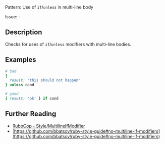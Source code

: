 Pattern: Use of `if`/`unless` in multi-line body

Issue: -

## Description

Checks for uses of `if`/`unless` modifiers with multi-line bodies.

## Examples

```ruby
# bad
{
  result: 'this should not happen'
} unless cond

# good
{ result: 'ok' } if cond
```

## Further Reading

* [RuboCop - Style/MultilineIfModifier](https://rubocop.readthedocs.io/en/latest/cops_style/#stylemultilineifmodifier)
* [https://github.com/bbatsov/ruby-style-guide#no-multiline-if-modifiers](https://github.com/bbatsov/ruby-style-guide#no-multiline-if-modifiers)
